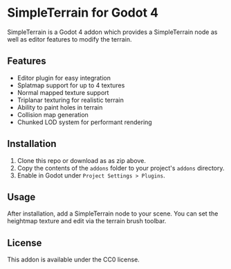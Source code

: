 # SimpleTerrain for Godot 4

SimpleTerrain is a Godot 4 addon which provides a SimpleTerrain node as well as editor features to modify the terrain.

## Features

- Editor plugin for easy integration
- Splatmap support for up to 4 textures
- Normal mapped texture support
- Triplanar texturing for realistic terrain
- Ability to paint holes in terrain
- Collision map generation
- Chunked LOD system for performant rendering

## Installation

1. Clone this repo or download as as zip above.
2. Copy the contents of the `addons` folder to your project's `addons` directory.
3. Enable in Godot under `Project Settings > Plugins`.

## Usage

After installation, add a SimpleTerrain node to your scene. You can set the heightmap texture and edit via the terrain brush toolbar.

## License

This addon is available under the CC0 license.